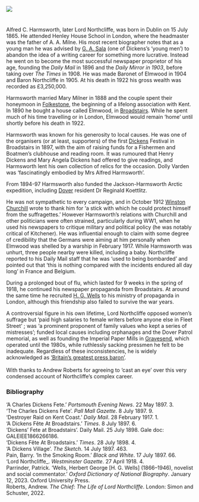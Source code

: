 <a href="https://www.kent-maps.online"><img src="https://www.kent-maps.online/juncture/ve-button.png"></a>
<param ve-config title="Lord Northcliffe" author="Professor Carolyn Oulton" layout="vtl" banner="https://raw.githubusercontent.com/kent-map/images/main/banners/19c.jpg">

<param ve-entity eid="Q375314" aliases="Folkestone">
<param ve-entity eid="Q922739" aliases="Broadstairs">
<param ve-entity eid="Q179224" aliases="Dover">

<param ve-map center="Q922739" zoom="15">

#

Alfred C. Harmsworth, later Lord Northcliffe, was born in Dublin on 15 July 1865. He attended Henley House School in London, where the headmaster was the father of A. A. Milne.  His most recent biographer notes that as a young man he was advised by [G. A. Sala](/19c/19c-sala-biography) (one of Dickens’s ‘young men’) to abandon the idea of a writing career for something more lucrative.  Instead he went on to become the most successful newspaper proprietor of his age, founding the _Daily Mail_ in 1896 and the _Daily Mirror in 1903_, before taking over _The Times_ in 1908. He was made Baronet of Elmwood in 1904 and Baron Northcliffe in 1905. At his death in 1922 his gross wealth was recorded as £3,250,000.
<param ve-image url="https://upload.wikimedia.org/wikipedia/commons/6/66/Alfred_Charles_William_Harmsworth%2C_Vanity_Fair%2C_1895-05-16.jpg" label="Alfred Charles William Harmsworth" attribution="Leslie Ward, Public domain, via Wikimedia Commons">

Harmsworth married Mary Milner in 1888 and the couple spent their honeymoon in [Folkestone](/19c/19c-folkestone),  the beginning of a lifelong association with Kent. In 1890 he bought a house called Elmwood, in [Broadstairs](/dickens/broadstairs-19th-century). While he spent much of his time travelling or in London, Elmwood would remain ‘home’ until shortly before his death in 1922.
<param ve-image url="https://upload.wikimedia.org/wikipedia/commons/e/ea/The_Lees_i.e._Leas_Folkestone_England.jpg" label="The Leas, Folkestone" attribution="Snapshots Of  The Past" license="CC BY-SA 2.0">
<param ve-map center="Q375314" zoom="13">

Harmsworth was known for his generosity to local causes. He was one of the organisers (or at least, supporters) of the first [Dickens](/dickens/) Festival in Broadstairs in 1897,  with the aim of raising funds for a Fishermen and Boatmen’s clubhouse and reading room.  It was rumoured that Henry Dickens and Mary Angela Dickens had offered to give readings, and Harmsworth lent his own collection of relics for the occasion.  Dolly Varden was ‘fascinatingly embodied by Mrs Alfred Harmsworth’.  
<param ve-image url="https://upload.wikimedia.org/wikipedia/commons/7/7e/Mrs_Alfred_Charles_William_Harmsworth.jpg" label="Mrs Alfred Charles William Harmsworth" attribution="Lafayette studio, London, via Wikimedia Commons" license="CC BY-SA 4.0">
<param ve-map center="Q922739" zoom="13">

From 1894-97 Harmsworth also funded the Jackson-Harmsworth Arctic expedition, including [Dover](/19c/19c-dover) resident Dr Reginald Koettlitz.
<param ve-image url="https://upload.wikimedia.org/wikipedia/commons/e/ef/No-nb_bldsa_1c052.jpg" label="Dr Koettlitz" attribution="Copyright of the National Library of Norway, Public domain, via Wikimedia Commons">

He was not sympathetic to every campaign, and in October 1912 [Winston Churchill](/20c/20c-churchill-chartwell) wrote to thank him for ‘a stick with which he could protect himself from the suffragettes.’  However Harmsworth’s relations with Churchill and other politicians were often strained, particularly during WW1, when he used his newspapers to critique military and political policy (he was notably critical of Kitchener). He was influential enough to claim with some degree of credibility that the Germans were aiming at him personally when Elmwood was shelled by a warship in February 1917. While Harmsworth was unhurt, three people nearby were killed, including a baby.  Northcliffe reported to his Daily Mail staff that he was ‘used to being bombarded’ and pointed out that ‘this is nothing compared with the incidents endured all day long’ in France and Belgium. 
<param ve-image url="https://upload.wikimedia.org/wikipedia/commons/9/96/Daily_Mail_Zeppelin_Fund_WWI.jpg" label="Daily Mail Zeppelin Fund WW1" attribution="Daily Mail, Public domain, via Wikimedia Commons">

During a prolonged bout of flu, which lasted for 9 weeks in the spring of 1918, he continued his newspaper propaganda from Broadstairs.  At around the same time he recruited [H. G. Wells](/20c/20c-wellshg-biography) to his ministry of propaganda in London, although this friendship also failed to survive the war years.
<param ve-image url="https://upload.wikimedia.org/wikipedia/commons/b/b6/H.G._Wells_LCCN2014713431.jpg" label="H.G. Wells" attribution="Bain News Service, publisher, Public domain, via Wikimedia Commons">
<param ve-map center="Q922739" zoom="13">

A controversial figure in his own lifetime, Lord Northcliffe opposed women’s suffrage but ‘paid high salaries to female writers before anyone else in Fleet Street’ ; was ‘a prominent proponent of family values who kept a series of mistresses’;  funded local causes including orphanages and the Dover Patrol memorial, as well as founding the Imperial Paper Mills in [Gravesend](/placesej/gravesend-overview/), which operated until the 1980s,  while ruthlessly sacking pressmen he felt to be inadequate. Regardless of these inconsistencies, he is widely acknowledged as [‘Britain’s greatest press baron’]( https://www.amazon.co.uk/Chief-Northcliffe-Britains-Greatest-Press/dp/B09TWVMQVJ).
<br><br>
With thanks to Andrew Roberts for agreeing to ‘cast an eye’ over this very condensed account of Northcliffe’s complex career.
<param ve-image url="https://stor.artstor.org/stor/ff02b007-70c7-432e-88d7-04fa94cfefde" label="Lloyd's Paper Mill, Sittingbourne" attribution="c.1909">

### Bibliography
‘A Charles Dickens Fete.’ _Portsmouth Evening News_. 22 May 1897. 3.    
‘The Charles Dickens Fete’. _Pall Mall Gazette_. 8 July 1897. 9.   
‘Destroyer Raid on Kent Coast.’ _Daily Mail_. 28 February 1917. 1.   
‘A Dickens Fête At Broadstairs.’ _Times_. 8 July 1897. 6.    
‘Dickens’ Fete at Broadstairs’. Daily Mail. 25 July 1898. Gale doc: GALEIEE1866266186.   
‘Dickens Fête At Broadstairs.’ _Times_. 28 July 1898. 4.    
‘A Dickens Village’. _The Sketch_. 14 July 1897. 463.    
Pain, Barry. ‘In the Smoking Room.’ _Black and White_. 17 July 1897. 66.   
‘Lord Northcliffe_. _Westminster Gazette_. 27 April 1918. 4.   
Parrinder, Patrick. ‘Wells, Herbert George [H. G. Wells] (1866–1946), novelist and social commentator.’ _Oxford Dictionary of National Biography_.  January 12, 2023. Oxford University Press.    
Roberts, Andrew. _The Chief: The Life of Lord Northcliffe_. London: Simon and Schuster, 2022.   
<param ve-image url="https://upload.wikimedia.org/wikipedia/commons/b/b5/Joseph_Clayton_Clark_A_Reader_of_The_Daily_Mail.jpg" label="A Reader of the Daily Mail" attribution="Joseph Clayton Clark, Public domain, via Wikimedia Commons">
